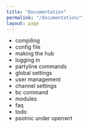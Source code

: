 ```yaml
---
title: "Documentation"
permalink: "/documentation/"
layout: page
---
```

* compiling
* config file
* making the hub
* logging in
* partyline commands
* global settings
* user management
* channel settings
* bc command
* modules
* faq
* todo
* psotnic under openwrt
